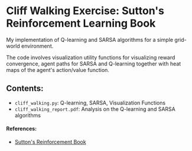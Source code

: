 # Cliff Walking Exercise: Sutton's Reinforcement Learning Book

My implementation of Q-learning and SARSA algorithms for a simple grid-world environment.

The code involves visualization utility functions for visualizing reward convergence, agent paths for SARSA and Q-learning together with heat maps of the agent's action/value function.


## Contents:

- `cliff_walking.py`: Q-learning, SARSA, Visualization Functions
- `cliff_walking_report.pdf`: Analysis on the Q-learning and SARSA algorithms

#### References:
- [Sutton's Reinforcement Book](http://incompleteideas.net/book/bookdraft2017nov5.pdf)
